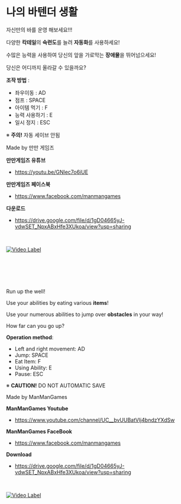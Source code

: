 # 나의 바텐더 생활

자신만의 바를 운영 해보세요!!!

다양한 <b>칵테일</b>의 <b>숙련도</b>를 늘려 <b>자동화</b>를 사용하세요!

수많은 능력을 사용하여 당신의 앞을 가로막는 <b>장애물</b>을 뛰어넘으세요!

당신은 어디까지 올라갈 수 있을까요?

<b>조작 방법</b> :
  - 좌우이동 : AD
  - 점프 : SPACE
  - 아이템 먹기 : F
  - 능력 사용하기 : E
  - 일시 정지 : ESC
  
  ※ <b>주의!</b> 자동 세이브 안됨
  
  Made by 만만 게임즈
  
  <b>만만게임즈 유튜브</b>
   - https://youtu.be/GNlec7o6iUE
   
   <b>만만게임즈 페이스북</b>
   - https://www.facebook.com/manmangames
   
   <b>다운로드</b>
   - https://drive.google.com/file/d/1gD04665yJ-vdwSET_NpxABxHfe3XUkoa/view?usp=sharing
   
   
   <br>
   
   [![Video Label](https://user-images.githubusercontent.com/81199996/177677532-4c5f557f-e484-479a-837e-8f4a58b76fc2.png)](https://www.youtube.com/watch?v=XYj1v_vGxR0)
   
  
  
  
  <br>
  <br>
  <br>
  <br>
  
Run up the well!

Use your abilities by eating various <b>items</b>!

Use your numerous abilities to jump over <b>obstacles</b> in your way!

How far can you go up?

<b>Operation method</b>:

  - Left and right movement: AD<br>
  - Jump: SPACE<br>
  - Eat Item: F<br>
  - Using Ability: E<br>
  - Pause: ESC<br>

※ <b>CAUTION!</b> DO NOT AUTOMATIC SAVE

Made by ManManGames
  
  <b>ManManGames Youtube</b>
   - https://www.youtube.com/channel/UC__bvUUBatVlj4bndzYXdSw
   
   <b>ManManGames FaceBook</b>
   - https://www.facebook.com/manmangames
   
   <b>Download</b>
   - https://drive.google.com/file/d/1gD04665yJ-vdwSET_NpxABxHfe3XUkoa/view?usp=sharing
   
   
   <br>
   
   [![Video Label](https://user-images.githubusercontent.com/81199996/177677532-4c5f557f-e484-479a-837e-8f4a58b76fc2.png)](https://www.youtube.com/watch?v=XYj1v_vGxR0)

